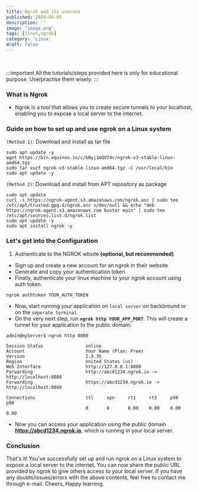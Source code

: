 ```yaml
---
title: Ngrok and its usecase
published: 2024-06-05
description: ''
image: 'image.png'
tags: [linux,ngrok]
category: 'Linux'
draft: false
---
```

<br>

:::important
All the tutorials/steps provided here is only for educational purpose. Use/practise them wisely.
:::

### What is Ngrok
- Ngrok is a tool that allows you to create secure tunnels to your localhost, enabling you to expose a local server to the internet.

### Guide on how to set up and use ngrok on a Linux system
`(Method 1)`: Download and install as tar file
```shell
sudo apt update -y
wget https://bin.equinox.io/c/bNyj1mQVY4c/ngrok-v3-stable-linux-amd64.tgz
sudo tar xvzf ngrok-v3-stable-linux-amd64.tgz -C /usr/local/bin
sudo apt update -y
```

`(Method 2)`: Download and install from APT repository as package
```shell
sudo apt update
curl -s https://ngrok-agent.s3.amazonaws.com/ngrok.asc | sudo tee /etc/apt/trusted.gpg.d/ngrok.asc >/dev/null && echo "deb https://ngrok-agent.s3.amazonaws.com buster main" | sudo tee /etc/apt/sources.list.d/ngrok.list
sudo apt update -y
sudo apt install ngrok -y
```

### Let's get into the Configuration
1. Authenticate to the NGROK wbsite **(optional, but recommended)**
- Sign up and create a new account for an ngrok in their website
- Generate and copy your authentication token
- Finally, authenticate your linux machine to your ngrok account using auth token.
```shell
ngrok authtoken YOUR_AUTH_TOKEN
```
- Now, start running your application on `local server` on backbround or on the `seperate terminal`
- On the very next step, run **`ngrok http YOUR_APP_PORT`**. This will create a tunnel for your application to the public domain.
```shell
admin@myServer$ ngrok http 8080

Session Status                online
Account                       Your Name (Plan: Free)
Version                       2.3.35
Region                        United States (us)
Web Interface                 http://127.0.0.1:8080
Forwarding                    http://abcd1234.ngrok.io -> http://localhost:8080
Forwarding                    https://abcd1234.ngrok.io -> http://localhost:8080

Connections                   ttl     opn     rt1     rt5     p50     p90
                              0       0       0.00    0.00    0.00    0.00
```
- Now you can access your application using the public domain **https://abcd1234.ngrok.io**, which is running in your local server.

### Conclusion
That's it! You've successfully set up and run ngrok on a Linux system to expose a local server to the internet. You can now share the public URL provided by ngrok to give others access to your local server. If you have any doubts/issues/errors with the above contents, feel free to contact me through e-mail. Cheers, Happy learning.